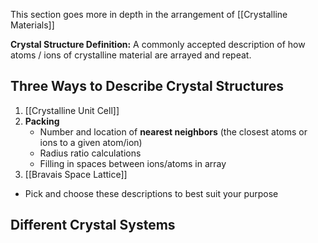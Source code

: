 This section goes more in depth in the arrangement of [[Crystalline Materials]]

**Crystal Structure Definition:** A commonly accepted description of how atoms / ions of crystalline material are arrayed and repeat.

## Three Ways to Describe Crystal Structures
1. [[Crystalline Unit Cell]]
2. **Packing**
	- Number and location of **nearest neighbors** (the closest atoms or ions to a given atom/ion)
	- Radius ratio calculations
	- Filling in spaces between ions/atoms in array
3. [[Bravais Space Lattice]]
- Pick and choose these descriptions to best suit your purpose

## Different Crystal Systems
